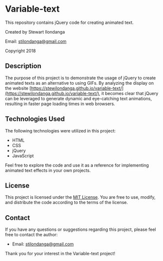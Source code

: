 # Variable-text

This repository contains jQuery code for creating animated text. 

Created by Stewart Ilondanga

Email: stilondanga@gmail.com

Copyright 2018

## Description

The purpose of this project is to demonstrate the usage of jQuery to create animated texts as an alternative to using GIFs. By 
analyzing the display on the website [https://stewilondanga.github.io/variable-text/](https://stewilondanga.github.io/variable-text/),
it becomes clear that jQuery can be leveraged to generate dynamic and eye-catching text animations, resulting in faster page loading
times in web browsers.

## Technologies Used

The following technologies were utilized in this project:

- HTML
- CSS
- jQuery
- JavaScript

Feel free to explore the code and use it as a reference for implementing animated text effects in your own projects.

## License

This project is licensed under the [MIT License](LICENSE). You are free to use, modify, and distribute the code according to the 
terms of the license.

## Contact

If you have any questions or suggestions regarding this project, please feel free to contact the author:

- Email: stilondanga@gmail.com

Thank you for your interest in the Variable-text project!
